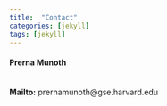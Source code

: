 ```yaml
---
title:  "Contact"
categories: [jekyll]
tags: [jekyll]
---
```

<h4>Prerna Munoth</h4>
<br/>
<strong>Mailto:</strong> prernamunoth@gse.harvard.edu

        
